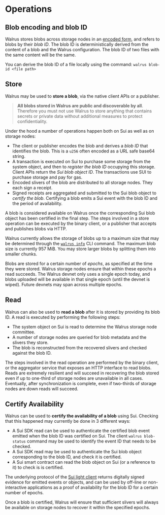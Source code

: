# Operations

## Blob encoding and blob ID

Walrus stores blobs across storage nodes in an [encoded form](../overview/encoding.md), and refers
to blobs by their _blob ID_. The blob ID is deterministically derived from the content of a blob
and the Walrus configuration. The blob ID of two files with the same content will be the same.

You can derive the blob ID of a file locally using the command: `walrus blob-id <file path>`

## Store

Walrus may be used to **store a blob**, via the native client APIs or a publisher.

> **All blobs
> stored in Walrus are public and discoverable by all**. Therefore you must not use Walrus to store
> anything that contains secrets or private data without additional measures to protect
> confidentiality.

Under the hood a number of operations happen both on Sui as well as on storage nodes:

- The client or publisher encodes the blob and derives a _blob ID_ that identifies the blob. This
  is a `u256` often encoded as a URL safe base64 string.
- A transaction is executed on Sui to purchase some storage from the system object, and then to
  _register the blob ID_ occupying this storage. Client APIs return the _Sui blob object ID_. The
  transactions use SUI to purchase storage and pay for gas.
- Encoded slivers of the blob are distributed to all storage nodes. They each sign a receipt.
- Signed receipts are aggregated and submitted to the Sui blob object to _certify the blob_.
  Certifying a blob emits a Sui event with the blob ID and the period of availability.

A blob is considered available on Walrus once the corresponding Sui blob object has been
certified in the final step. The steps involved in a store operation can be executed by the binary
client, or a publisher that accepts and publishes blobs via HTTP.

Walrus currently allows the storage of blobs up to a maximum size that may be determined
through the [`walrus info`](../usage/client-cli.md#walrus-system-information) CLI command. The
maximum blob size is currently 957&nbsp;MiB. You may store larger blobs by splitting them into
smaller chunks.

Blobs are stored for a certain number of _epochs_, as specified at the time they were stored. Walrus
storage nodes ensure that within these epochs a read succeeds. The Walrus devnet only uses a single
epoch today, and blobs uploaded will be available in that single epoch (until the devnet is wiped).
Future devnets may span across multiple epochs.

## Read

Walrus can also be used to **read a blob** after it is stored by providing its blob ID.
A read is executed by performing the following steps:

- The system object on Sui is read to determine the Walrus storage node committee.
- A number of storage nodes are queried for blob metadata and the slivers they store.
- The blob is reconstructed from the recovered slivers and checked against the blob ID.

The steps involved in the read operation are performed by the binary client, or the aggregator
service that exposes an HTTP interface to read blobs. Reads are extremely resilient and will
succeed in recovering the blob stored even if up to one-third of storage nodes are
unavailable in all cases. Eventually, after synchronization is complete, even if two-thirds
of storage nodes are down reads will succeed.

## Certify Availability

Walrus can be used to **certify the availability of a blob** using Sui. Checking that this happened
may currently be done in 3 different ways:

- A Sui SDK read can be
  used to authenticate the certified blob event emitted when the blob ID was certified on Sui. The
  client `walrus blob-status` command may be used to identify the event ID that needs to be checked.
- A Sui SDK read may be
  used to authenticate the Sui blob object corresponding to the blob ID, and check it is certified.
- A Sui smart contract can read the blob object on Sui (or a reference to it) to check
  is is certified.

The underlying protocol of the
[Sui light client](https://github.com/MystenLabs/sui/tree/main/crates/sui-light-client)
returns digitally signed evidence for emitted events
or objects, and can be used by off-line or non-interactive applications as a proof of availability
for the blob ID for a certain number of epochs.

Once a blob is certified, Walrus will ensure that sufficient slivers will always be
available on storage nodes to recover it within the specified epochs.
